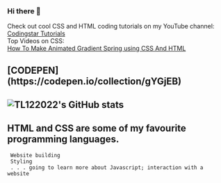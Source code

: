 ### Hi there 👋

Check out cool CSS and HTML coding tutorials on my YouTube channel: [Codingstar Tutorials](https://www.youtube.com/channel/UCadItSVcBu0pS3ES8UJQJ1A) <br>
Top Videos on CSS: <br>
[How To Make Animated Gradient Spring using CSS And HTML](https://www.youtube.com/watch?v=zX9aJnLBLX8) <br>
<h2>[CODEPEN](https://codepen.io/collection/gYGjEB)<h2>



 <a> <img alt = "TL122022's GitHub stats" src="https://readme-typing-svg.herokuapp.com?font=rubik&color=ADBAC7&center=true&vCenter=true&lines=I+am+a+student;I+am+a+coder;I+am+a+creator;I+am+an+agent"></a>

 ## HTML and CSS are some of my favourite programming languages.
```
 Website building
 Styling
 . . . going to learn more about Javascript; interaction with a website
```
